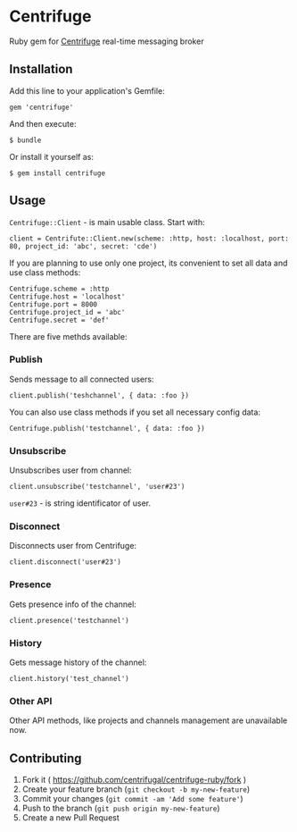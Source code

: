 # Centrifuge

Ruby gem for [Centrifuge](https://github.com/centrifugal/centrifuge) real-time messaging broker

## Installation

Add this line to your application's Gemfile:

```
gem 'centrifuge'
```

And then execute:

    $ bundle

Or install it yourself as:

    $ gem install centrifuge

## Usage

`Centrifuge::Client` - is main usable class. Start with:

	client = Centrifute::Client.new(scheme: :http, host: :localhost, port: 80, project_id: 'abc', secret: 'cde')
	
If you are planning to use only one project, its convenient to set all data and use class methods:

	Centrifuge.scheme = :http
	Centrifuge.host = 'localhost'
	Centrifuge.port = 8000
	Centrifuge.project_id = 'abc'
	Centrifuge.secret = 'def'

There are five methds available:

### Publish

Sends message to all connected users:

	client.publish('teshchannel', { data: :foo })
	
You can also use class methods if you set all necessary config data:

	Centrifuge.publish('testchannel', { data: :foo })
	
### Unsubscribe

Unsubscribes user from channel:

	client.unsubscribe('testchannel', 'user#23')
	
`user#23` - is string identificator of user.

### Disconnect

Disconnects user from Centrifuge:

	client.disconnect('user#23')
	
### Presence

Gets presence info of the channel:

	client.presence('testchannel')
	
### History

Gets message history of the channel:

	client.history('test_channel')
	
### Other API

Other API methods, like projects and channels management are unavailable now.

## Contributing

1. Fork it ( https://github.com/centrifugal/centrifuge-ruby/fork )
2. Create your feature branch (`git checkout -b my-new-feature`)
3. Commit your changes (`git commit -am 'Add some feature'`)
4. Push to the branch (`git push origin my-new-feature`)
5. Create a new Pull Request
